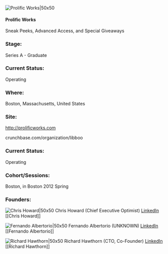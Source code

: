 

![Prolific Works|50x50](https://apimg.techstars.com/connect/images/image_files/58bf53839c66a95f86000007/original/instafreebie.png)

#### Prolific Works
Sneak Peeks, Advanced Access, and Special Giveaways

### Stage: 
Series A - Graduate 

### Current Status: 
Operating

### Where:
Boston, Massachusetts, United States

### Site:
http://prolificworks.com



crunchbase.com/organization/libboo

### Current Status: 
Operating

### Cohort/Sessions: 
Boston, in Boston 2012 Spring

### Founders: 

![Chris Howard|50x50](http://s3.amazonaws.com/ts-accel-connect-uploads/images/image_files/56606ecda93e9f71f7000002/original/1dcfcb8.jpg) Chris Howard (Chief Executive Optimist) [LinkedIn](https://linkedin.com/in/ckhoward) [[Chris Howard]]

![Fernando Albertorio|50x50](https://apimg.techstars.com/connect/images/image_files/5e9c702734a60d416d00022d/original/Fern01.png) Fernando Albertorio (UNKNOWN) [LinkedIn](https://linkedin.com/in/fernandoalbertorio) [[Fernando Albertorio]]

![Richard Hawthorn|50x50](https://s3.amazonaws.com/photos.angel.co/users/38147-medium_jpg?1318239539) Richard Hawthorn (CTO, Co-Founder) [LinkedIn](https://linkedin.com/in/richard-hawthorn-2463487) [[Richard Hawthorn]]


